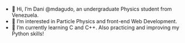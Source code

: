 - 👋 Hi, I’m Dani @mdagudo, an undergraduate Physics student from Venezuela. 
- 👀 I’m interested in Particle Physics and front-end Web Development.
- 🌱 I’m currently learning C and C++. Also practicing and improving my Python skills!

<!---
mdagudo/mdagudo is a ✨ special ✨ repository because its `README.md` (this file) appears on your GitHub profile.
You can click the Preview link to take a look at your changes.
--->
